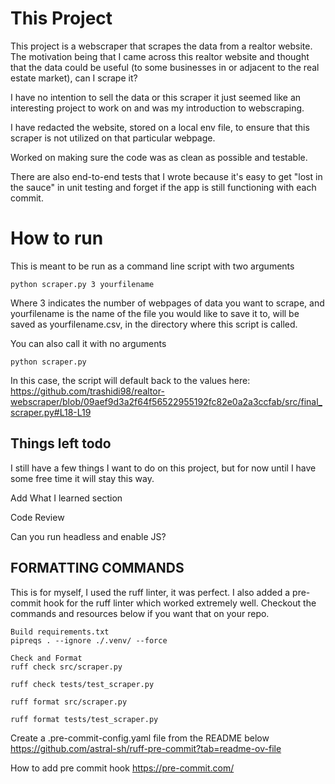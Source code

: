 # This Project 

This project is a webscraper that scrapes the data from a realtor website. The motivation being that I came across this realtor website and thought that the data could be useful (to some businesses in or adjacent to the real estate market), can I scrape it?

I have no intention to sell the data or this scraper it just seemed like an interesting project to work on and was my introduction to webscraping.

I have redacted the website, stored on a local env file, to ensure that this scraper is not utilized on that particular webpage.

Worked on making sure the code was as clean as possible and testable.

There are also end-to-end tests that I wrote because it's easy to get "lost in the sauce" in unit testing and forget if the app is still functioning with each commit.

# How to run 

This is meant to be run as a command line script with two arguments 

```
python scraper.py 3 yourfilename 
```

Where 3 indicates the number of webpages of data you want to scrape, and yourfilename is the name of the file you would like to save it to, will be saved as yourfilename.csv, in the directory where this script is called. 

You can also call it with no arguments

```
python scraper.py
```

In this case, the script will default back to the values here: https://github.com/trashidi98/realtor-webscraper/blob/09aef9d3a2f64f56522955192fc82e0a2a3ccfab/src/final_scraper.py#L18-L19


## Things left todo 

I still have a few things I want to do on this project, but for now until I have some free time it will stay this way.

Add What I learned section

Code Review

Can you run headless and enable JS?


## FORMATTING COMMANDS 

This is for myself, I used the ruff linter, it was perfect. I also added a pre-commit hook for the ruff linter which worked extremely well. Checkout the commands and resources below if you want that on your repo.

```
Build requirements.txt
pipreqs . --ignore ./.venv/ --force 

Check and Format
ruff check src/scraper.py

ruff check tests/test_scraper.py

ruff format src/scraper.py

ruff format tests/test_scraper.py
```

Create a .pre-commit-config.yaml file from the README below
https://github.com/astral-sh/ruff-pre-commit?tab=readme-ov-file

How to add pre commit hook
https://pre-commit.com/




